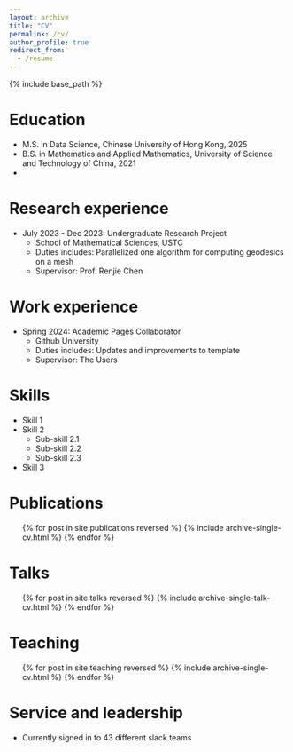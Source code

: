 ```yaml
---
layout: archive
title: "CV"
permalink: /cv/
author_profile: true
redirect_from:
  - /resume
---
```


{% include base_path %}

Education
======
* M.S. in Data Science, Chinese University of Hong Kong, 2025
* B.S. in Mathematics and Applied Mathematics, University of Science and Technology of China, 2021
* 
Research experience
======
* July 2023 - Dec 2023: Undergraduate Research Project
  * School of Mathematical Sciences, USTC
  * Duties includes: Parallelized one algorithm for computing geodesics on a mesh
  * Supervisor: Prof. Renjie Chen

Work experience
======
* Spring 2024: Academic Pages Collaborator
  * Github University
  * Duties includes: Updates and improvements to template
  * Supervisor: The Users

Skills
======
* Skill 1
* Skill 2
  * Sub-skill 2.1
  * Sub-skill 2.2
  * Sub-skill 2.3
* Skill 3

Publications
======
  <ul>{% for post in site.publications reversed %}
    {% include archive-single-cv.html %}
  {% endfor %}</ul>
  
Talks
======
  <ul>{% for post in site.talks reversed %}
    {% include archive-single-talk-cv.html  %}
  {% endfor %}</ul>
  
Teaching
======
  <ul>{% for post in site.teaching reversed %}
    {% include archive-single-cv.html %}
  {% endfor %}</ul>
  
Service and leadership
======
* Currently signed in to 43 different slack teams
